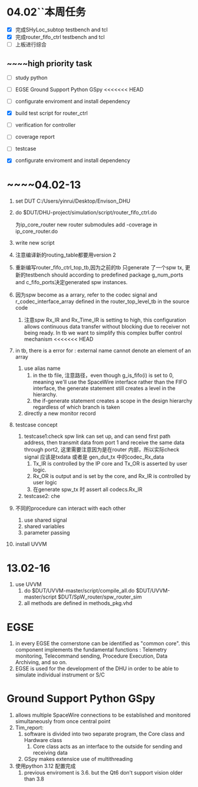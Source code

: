 # 04.02``本周任务

* [X]  完成SHyLoc_subtop testbench and tcl
* [X]  完成router_fifo_ctrl testbench and tcl
* [ ]  上板进行综合

## ~~~~high priority task

* [ ]  study python
* [ ]  EGSE Ground Support Python GSpy
  <<<<<<< HEAD

  * [ ]  configurate enviroment and install dependency
* [X]  build test script for router_ctrl
* [ ]  verification for controller

  * [ ]  coverage report
  * [ ]  testcase
* [X]  configurate enviroment and install dependency

# ~~~~04.02-13

1. set DUT C:/Users/yinrui/Desktop/Envison_DHU
2. do $DUT/DHU-project/simulation/script/router_fifo_ctrl.do

   为ip_core_router new router submodules add -coverage in ip_core_router.do
3. write new script
4. 注意编译新的routing_table都要用version 2
5. 重新编写router_fifo_ctrl_top_tb,因为之前的tb 只generate 了一个spw tx, 更新的testbench should according to predefined package g_num_ports and c_fifo_ports决定generated spw instances.
6. 因为spw become as a arrary, refer to the codec signal and r_codec_interface_array defined in the router_top_level_tb in the source code

   1. 注意spw Rx_IR and Rx_Time_IR is setting to high, this configuration allows continuous data transfer without blocking due to receiver not being ready. In tb we want to simplify this complex buffer control mechanism
      <<<<<<< HEAD
7. in tb, there is a error for : external name cannot denote an element of an array

   1. use alias name
      1. in the tb file, 注意路径，even though g_is_fifo(i) is set to 0, meaning we'll use the SpaceWire interface rather than the FIFO interface, the generate statement still creates a level in the hierarchy.
      2. the if-generate statement creates a scope in the design hierarchy regardless of which branch is taken
   2. directly a new monitor record
8. testcase concept

   1. testcase1:check spw link can set up, and can send first path address, then transmit data from port 1 and receive the same data through port2, 这里需要注意因为是在router 内部，所以实际check signal 应该是txdata 或者是 gen_dut_tx 中的codec_Rx_data
      1. Tx\_IR is controlled by the IP core and Tx\_OR is asserted by user logic.
      2. Rx_OR is output and is set by the core, and Rx_IR is controlled by user logic
      3. 在generate spw_tx 时 assert all codecs.Rx_IR
   2. testcase2: che
9. 不同的procedure can interact with each other

   1. use shared signal
   2. shared variables
   3. parameter passing
10. install UVVM

# 13.02-16

1. use UVVM
   1. do $DUT/UVVM-master/script/compile_all.do $DUT/UVVM-master/script $DUT/SpW_router/spw_router_sim
   2. all methods are defined in methods_pkg.vhd

# EGSE

1. in every EGSE the cornerstone can be identified as "common core". this component implements the fundamental functions : Telemetry monitoring, Telecommand sending, Procedure Execution, Data Archiving, and so on.
2. EGSE is used for the development of the DHU in order to be able to simulate individual instrument or S/C

# Ground Support Python GSpy

1. allows multiple SpaceWire connections to be established and monitored simultaneously from once central point
2. Tim_report:
   1. software is divided into two separate program, the Core class and Hardware class
      1. Core class acts as an interface to the outside for sending and receiving data
   2. GSpy makes extensice use of multithreading
3. 使用python 3.12 配置完成
   1. previous enviroment is 3.6. but the Qt6 don't support vision older than 3.8
